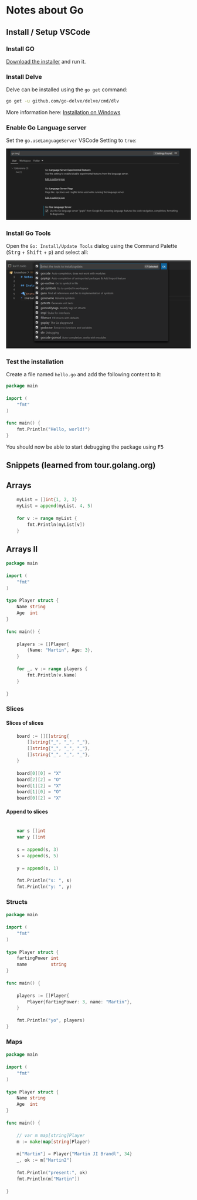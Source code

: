 # Notes about Go

## Install / Setup VSCode

### Install GO

[Download the installer](https://golang.org/dl/) and run it.

### Install Delve

Delve can be installed using the `go get` command:

```bash
go get -u github.com/go-delve/delve/cmd/dlv
```

More information here: [Installation on Windows](https://github.com/go-delve/delve/blob/master/Documentation/installation/windows/install.md#installation-on-windows)

### Enable Go Language server

Set the `go.useLanguageServer` VSCode Setting to `true`:

![go-vscode-language-server](/img/2020-03-22-11-33-38.png)  

### Install Go Tools

Open the ```Go: Install/Update Tools``` dialog using the Command Palette (<kbd>Strg</kbd> + <kbd>Shift</kbd> + <kbd>p</kbd>) and select all:

![Go Install/Update Tools](/img/2020-03-22-11-28-40.png)

### Test the installation

Create a file named `hello.go` and add the following content to it:

```go
package main

import (
	"fmt"
)

func main() {
	fmt.Println("Hello, world!")
}

```

You should now be able to start debugging the package using <kbd>F5</kbd>

## Snippets (learned from tour.golang.org)

## Arrays

```go
	myList = []int{1, 2, 3}
	myList = append(myList, 4, 5)

	for v := range myList {
		fmt.Println(myList[v])
	}
```

## Arrays II

```go
package main

import (
	"fmt"
)

type Player struct {
	Name string
	Age  int
}

func main() {

	players := []Player{
		{Name: "Martin", Age: 3},
	}

	for _, v := range players {
		fmt.Println(v.Name)
	}

}

```

### Slices

#### Slices of slices

```go
	board := [][]string{
		[]string{"_", "_", "_"},
		[]string{"_", "_", "_"},
		[]string{"_", "_", "_"},
	}

	board[0][0] = "X"
	board[2][2] = "O"
	board[1][2] = "X"
	board[1][0] = "O"
	board[0][2] = "X"
```

#### Append to slices

```go

	var s []int
	var y []int

	s = append(s, 3)
	s = append(s, 5)

	y = append(s, 1)

	fmt.Println("s: ", s)
	fmt.Println("y: ", y)
```

### Structs

```go
package main

import (
	"fmt"
)

type Player struct {
	fartingPower int
	name         string
}

func main() {

	players := []Player{
		Player{fartingPower: 3, name: "Martin"},
	}

	fmt.Println("yo", players)
}
```

### Maps

```go
package main

import (
	"fmt"
)

type Player struct {
	Name string
	Age  int
}

func main() {

	// var m map[string]Player
	m := make(map[string]Player)

	m["Martin"] = Player{"Martin JI Brandl", 34}
	_, ok := m["Martin2"]
	
	fmt.Println("present:", ok)
	fmt.Println(m["Martin"])

}
```